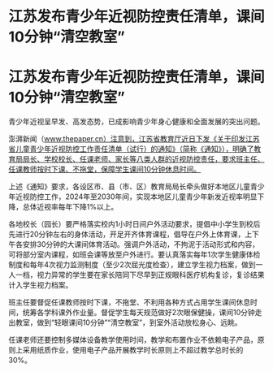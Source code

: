 # 江苏发布青少年近视防控责任清单，课间10分钟“清空教室”

# 江苏发布青少年近视防控责任清单，课间10分钟“清空教室”

青少年近视呈早发、高发态势，已成影响青少年身心健康和全面发展的突出问题。

澎湃新闻（www.thepaper.cn）注意到，江苏省教育厅近日下发《关于印发江苏省儿童青少年近视防控工作责任清单（试行）的通知》（简称《通知》），明确了教育局局长、学校校长、任课老师、家长等八类人群的近视防控责任，要求班主任、任课教师按时下课、不拖堂，保障学生课间10分钟休息时间。

上述《通知》要求，各设区市、县（市、区）教育局局长牵头做好本地区儿童青少年近视防控工作，2024年至2030年间，实现本地区儿童青少年新发近视率明显下降，总体近视率每年下降1%以上。

各地校长（园长）要严格落实校内1小时日间户外活动要求，提倡中小学生到校后先进行20分钟左右的身体活动，开足开齐体育课程，倡导在户外上体育课，上下午各安排30分钟的大课间体育活动。强调户外活动，不拘泥于活动形式和内容，可将部分室内课程，如班会课等放至户外进行。要认真落实每年1次学生健康体检制度和每年4次视力监测制度（至少2次屈光度检查），建立学生视力档案，做到一人一档，视力异常的学生要在家长陪同下尽早到正规眼科医疗机构复诊，复诊结果计入学生视力档案。

班主任要督促任课教师按时下课，不拖堂、不利用各种方式占用学生课间休息时间，统筹各学科课外作业量。督促学生每天规范做好2次眼保健操，课间10分钟走出教室，做到“轻眼课间10分钟”“清空教室”，到室外活动放松身心、远眺。

任课老师还要控制多媒体设备教学使用时间，教学和布置作业不依赖电子产品，原则上采用纸质作业，使用电子产品开展教学时长原则上不超过教学总时长的30%。

